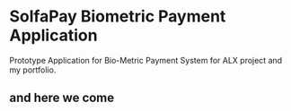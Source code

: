 # SolfaPay Biometric Payment Application
Prototype Application for Bio-Metric Payment System for ALX project and my portfolio.

## and here we come
